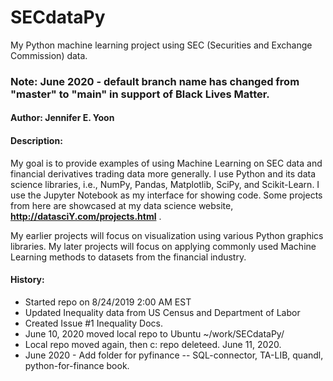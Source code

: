 # SECdataPy  
My Python machine learning project using SEC (Securities and Exchange Commission) data.      

### Note: June 2020 - default branch name has changed from "master" to "main" in support of Black Lives Matter.  

#### Author: Jennifer E. Yoon  

#### Description:  

My goal is to provide examples of using Machine Learning on SEC data and financial derivatives trading data more generally.  I use Python and its data science libraries, i.e., NumPy, Pandas, Matplotlib, SciPy, and Scikit-Learn.  I use the Jupyter Notebook as my interface for showing code.  Some projects from here are showcased at my data science website, **http://datasciY.com/projects.html** .

My earlier projects will focus on visualization using various Python graphics libraries.  My later projects will focus on applying commonly used Machine Learning methods to datasets from the financial industry.  

#### History:  

 * Started repo on 8/24/2019 2:00 AM EST  
 * Updated Inequality data from US Census and Department of Labor  
 * Created Issue #1 Inequality Docs.  
 * June 10, 2020 moved local repo to Ubuntu ~/work/SECdataPy/  
 * Local repo moved again, then c: repo deleteed. June 11, 2020. 
 * June 2020 - Add folder for pyfinance -- SQL-connector, TA-LIB, quandl, python-for-finance book.  

